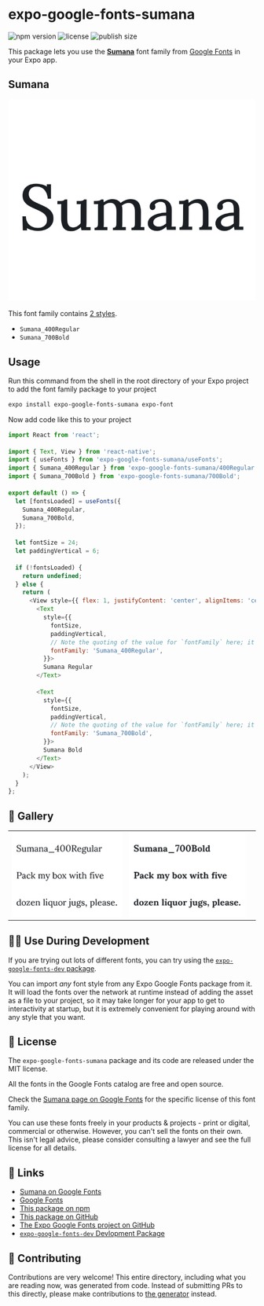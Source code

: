# expo-google-fonts-sumana

![npm version](https://flat.badgen.net/npm/v/expo-google-fonts-sumana)
![license](https://flat.badgen.net/github/license/expo/google-fonts)
![publish size](https://flat.badgen.net/packagephobia/install/expo-google-fonts-sumana)

This package lets you use the [**Sumana**](https://fonts.google.com/specimen/Sumana) font family from [Google Fonts](https://fonts.google.com/) in your Expo app.

## Sumana

![Sumana](./font-family.png)

This font family contains [2 styles](#-gallery).

- `Sumana_400Regular`
- `Sumana_700Bold`

## Usage

Run this command from the shell in the root directory of your Expo project to add the font family package to your project
```sh
expo install expo-google-fonts-sumana expo-font
```

Now add code like this to your project
```js
import React from 'react';

import { Text, View } from 'react-native';
import { useFonts } from 'expo-google-fonts-sumana/useFonts';
import { Sumana_400Regular } from 'expo-google-fonts-sumana/400Regular';
import { Sumana_700Bold } from 'expo-google-fonts-sumana/700Bold';

export default () => {
  let [fontsLoaded] = useFonts({
    Sumana_400Regular,
    Sumana_700Bold,
  });

  let fontSize = 24;
  let paddingVertical = 6;

  if (!fontsLoaded) {
    return undefined;
  } else {
    return (
      <View style={{ flex: 1, justifyContent: 'center', alignItems: 'center' }}>
        <Text
          style={{
            fontSize,
            paddingVertical,
            // Note the quoting of the value for `fontFamily` here; it expects a string!
            fontFamily: 'Sumana_400Regular',
          }}>
          Sumana Regular
        </Text>

        <Text
          style={{
            fontSize,
            paddingVertical,
            // Note the quoting of the value for `fontFamily` here; it expects a string!
            fontFamily: 'Sumana_700Bold',
          }}>
          Sumana Bold
        </Text>
      </View>
    );
  }
};

```

## 🔡 Gallery


||||
|-|-|-|
|![Sumana_400Regular](.//400Regular/Sumana_400Regular.ttf.png)|![Sumana_700Bold](.//700Bold/Sumana_700Bold.ttf.png)|||


## 👩‍💻 Use During Development

If you are trying out lots of different fonts, you can try using the [`expo-google-fonts-dev` package](https://github.com/freeboub/google-fonts/tree/master/font-packages/dev#readme).

You can import *any* font style from any Expo Google Fonts package from it. It will load the fonts
over the network at runtime instead of adding the asset as a file to your project, so it may take longer
for your app to get to interactivity at startup, but it is extremely convenient
for playing around with any style that you want.

## 📖 License

The `expo-google-fonts-sumana` package and its code are released under the MIT license.

All the fonts in the Google Fonts catalog are free and open source.

Check the [Sumana page on Google Fonts](https://fonts.google.com/specimen/Sumana) for the specific license of this font family.

You can use these fonts freely in your products & projects - print or digital, commercial or otherwise. However, you can't sell the fonts on their own. This isn't legal advice, please consider consulting a lawyer and see the full license for all details.

## 🔗 Links

- [Sumana on Google Fonts](https://fonts.google.com/specimen/Sumana)
- [Google Fonts](https://fonts.google.com/)
- [This package on npm](https://www.npmjs.com/package/expo-google-fonts-sumana)
- [This package on GitHub](https://github.com/freeboub/google-fonts/tree/master/font-packages/sumana)
- [The Expo Google Fonts project on GitHub](https://github.com/freeboub/google-fonts)
- [`expo-google-fonts-dev` Devlopment Package](https://github.com/freeboub/google-fonts/tree/master/font-packages/dev)

## 🤝 Contributing

Contributions are very welcome! This entire directory, including what you are reading now, was generated from code. Instead of submitting PRs to this directly, please make contributions to [the generator](https://github.com/freeboub/google-fonts/tree/master/packages/generator) instead.
